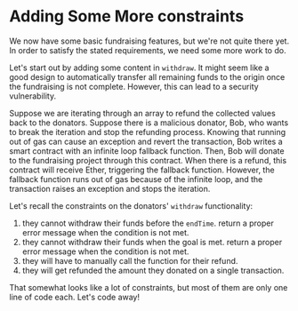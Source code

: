 # Adding Some More constraints

We now have some basic fundraising features, but we're not quite there yet. In order to satisfy the stated requirements, we need some more work to do.

Let's start out by adding some content in `withdraw`. It might seem like a good design to automatically transfer all remaining funds to the origin once the fundraising is not complete. However, this can lead to a security vulnerability.

Suppose we are iterating through an array to refund the collected values back to the donators. Suppose there is a malicious donator, Bob, who wants to break the iteration and stop the refunding process. Knowing that running out of gas can cause an exception and revert the transaction, Bob writes a smart contract with an infinite loop fallback function. Then, Bob will donate to the fundraising project through this contract. When there is a refund, this contract will receive Ether, triggering the fallback function. However, the fallback function runs out of gas because of the infinite loop, and the transaction raises an exception and stops the iteration. 

Let's recall the constraints on the donators' `withdraw` functionality:

  1. they cannot withdraw their funds before the `endTime`. return a proper error message when the condition is not met.
  2. they cannot withdraw their funds when the goal is met. return a proper error message when the condition is not met.
  3. they will have to manually call the function for their refund.
  4. they will get refunded the amount they donated on a single transaction.

That somewhat looks like a lot of constraints, but most of them are only one line of code each. Let's code away!

